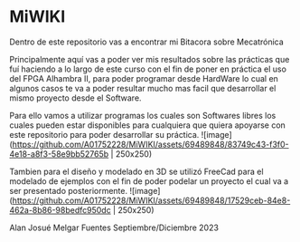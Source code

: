 # MiWIKI
Dentro de este repositorio vas a encontrar mi Bitacora sobre Mecatrónica

Principalmente aquí vas a poder ver mis resultados sobre las prácticas que fuí haciendo a lo largo de este curso
con el fin de poner en práctica el uso del FPGA Alhambra II, para poder programar desde HardWare lo cual en
algunos casos te va a poder resultar mucho mas facil que desarrollar el mismo proyecto desde el Software.

Para ello vamos a utilizar programas los cuales son Softwares libres los cuales pueden estar disponibles para cualquiera
que quiera apoyarse con este repositorio para poder desarrollar su práctica.
![image](https://github.com/A01752228/MiWIKI/assets/69489848/83749c43-f3f0-4e18-a8f3-58e9bb52765b | 250x250)

Tambien para el diseño y modelado en 3D se utilizó FreeCad para el modelado de ejemplos con el fin de poder podelar un proyecto
el cual va a ser presentado posteriormente.
![image](https://github.com/A01752228/MiWIKI/assets/69489848/17529ceb-84e8-462a-8b86-98bedfc950dc | 250x250)



Alan Josué Melgar Fuentes
Septiembre/Diciembre 2023